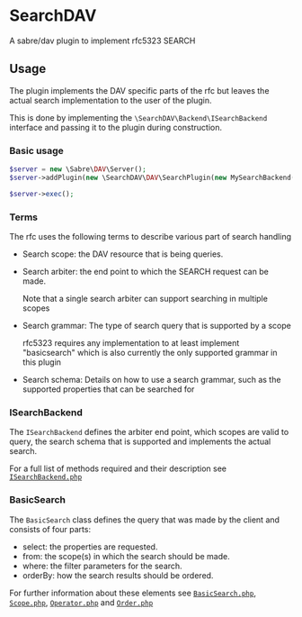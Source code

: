 # SearchDAV

A sabre/dav plugin to implement rfc5323 SEARCH

## Usage

The plugin implements the DAV specific parts of the rfc but leaves the actual search
implementation to the user of the plugin.

This is done by implementing the `\SearchDAV\Backend\ISearchBackend` interface and passing
it to the plugin during construction.

### Basic usage

```php
$server = new \Sabre\DAV\Server();
$server->addPlugin(new \SearchDAV\DAV\SearchPlugin(new MySearchBackend()));

$server->exec();
```

### Terms

The rfc uses the following terms to describe various part of search handling

- Search scope: the DAV resource that is being queries.
- Search arbiter: the end point to which the SEARCH request can be made.
 
  Note that a single search arbiter can support searching in multiple scopes
  
- Search grammar: The type of search query that is supported by a scope
 
  rfc5323 requires any implementation to at least implement "basicsearch" which is 
  also currently the only supported grammar in this plugin
  
- Search schema: Details on how to use a search grammar,
such as the supported properties that can be searched for


### ISearchBackend

The `ISearchBackend` defines the arbiter end point, which scopes are valid to query,
the search schema that is supported and implements the actual search.

For a full list of methods required and their description see [`ISearchBackend.php`](src/Backend/ISearchBackend.php)

### BasicSearch

The `BasicSearch` class defines the query that was made by the client and consists of four parts:

- select: the properties are requested.
- from: the scope(s) in which the search should be made.
- where: the filter parameters for the search.
- orderBy: how the search results should be ordered.

For further information about these elements see
 [`BasicSearch.php`](src/XML/BasicSearch.php), [`Scope.php`](src/XML/Scope.php),
  [`Operator.php`](src/XML/Operator.php) and [`Order.php`](src/XML/Order.php)
